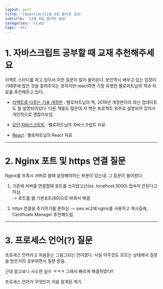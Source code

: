 ```yaml
---
layout: post
title: '[Question]11월 6일 들어온 질문'
subtitle: '11월 6일 들어온 질문'
categories: 'study'
tags: 'etc'
---
```


# 1. 자바스크립트 공부할 때 교재 추천해주세요

리액트 스터디를 하고 있어서 이런 질문이 많이 들어온다. 본인역시 배우고 있는 입장이기때문에 많은 것을 알려주지는 못하지만 react하면 가장 유명한 벨로퍼트님의 책과 자료를 추천해주고 있다.


- [리액트를 다루는 기술 개정판](http://m.11st.co.kr/MW/Product/productBasicInfo.tmall?prdNo=2532147839&utm_source=%B1%B8%B1%DB_M_S_%BC%EE%C7%CE&utm_medium=%B8%F0%B9%D9%C0%CF%B0%CB%BB%F6&utm_campaign=%BC%EE%C7%CE%B1%A4%B0%ED%B8%F0%B9%D9%C0%CF%20%C3%DF%B0%A1) : 벨로퍼트님의 책, 2019년 개정판이라 최신 업데이트도 잘 설명되어있다. 다른 책들도 많은데 저 책은 프로젝트 위주로 설명되어 있어서 개인적으로 괜찮아보임.

- [모던 자바스크립트](https://learnjs.vlpt.us/) : 벨로퍼트님의 자바스크립트 자료

- [React](https://react.vlpt.us/) : 벨로퍼트님의 React 자료

---

# 2. Nginx 포트 및 https 연결 질문

Nginx를 프록시 서버로 쓸때 설정해야하는 부분이 있는데, 그 질문이 들어왔다.

1. 기존에 서버를 연결할때 포트를 쓰지않고선(ex. localhost:3000) 접속이 안된다고 하심.  
-> 포트를 웹 기본포트(80)으로 바꿔서 해결

2. https 연결을 추가하기를 원하심
-> aws ec2에 nginx를 사용하고 계시길래, Certificate Manager 추천해드림. 

---

# 3. 프로세스 언어(?) 질문

프로세스 언어라고 처음듣는 그림그리는 언어였다. 사실 아무것도 모르는 상태에서 질문을 받은거라 공부하면서 질문 받음..

근데 알고보니 사소한 실수 ㅋㅋㅋ 그래서 빠르게 해결하였다!!

프로세스 언어가 무엇인지 처음 알게된 계기.